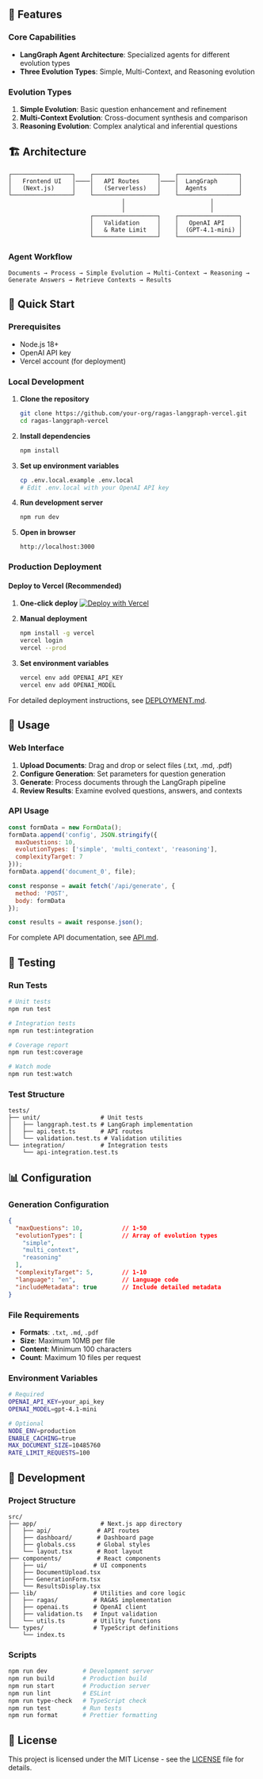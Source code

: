 ## 🚀 Features

### Core Capabilities
- **LangGraph Agent Architecture**: Specialized agents for different evolution types
- **Three Evolution Types**: Simple, Multi-Context, and Reasoning evolution

### Evolution Types
1. **Simple Evolution**: Basic question enhancement and refinement
2. **Multi-Context Evolution**: Cross-document synthesis and comparison
3. **Reasoning Evolution**: Complex analytical and inferential questions

## 🏗️ Architecture

```
┌─────────────────┐    ┌──────────────────┐    ┌─────────────────┐
│   Frontend UI   │────│   API Routes     │────│  LangGraph      │
│   (Next.js)     │    │   (Serverless)   │    │  Agents         │
└─────────────────┘    └──────────────────┘    └─────────────────┘
                                │                        │
                                │                        │
                       ┌──────────────────┐    ┌─────────────────┐
                       │   Validation     │    │   OpenAI API    │
                       │   & Rate Limit   │    │  (GPT-4.1-mini) │
                       └──────────────────┘    └─────────────────┘
```

### Agent Workflow

```
Documents → Process → Simple Evolution → Multi-Context → Reasoning → Generate Answers → Retrieve Contexts → Results
```

## 🚀 Quick Start

### Prerequisites

- Node.js 18+
- OpenAI API key
- Vercel account (for deployment)

### Local Development

1. **Clone the repository**
   ```bash
   git clone https://github.com/your-org/ragas-langgraph-vercel.git
   cd ragas-langgraph-vercel
   ```

2. **Install dependencies**
   ```bash
   npm install
   ```

3. **Set up environment variables**
   ```bash
   cp .env.local.example .env.local
   # Edit .env.local with your OpenAI API key
   ```

4. **Run development server**
   ```bash
   npm run dev
   ```

5. **Open in browser**
   ```
   http://localhost:3000
   ```

### Production Deployment

#### Deploy to Vercel (Recommended)

1. **One-click deploy**
   [![Deploy with Vercel](https://vercel.com/button)](https://vercel.com/new/clone?repository-url=https://github.com/your-org/ragas-langgraph-vercel)

2. **Manual deployment**
   ```bash
   npm install -g vercel
   vercel login
   vercel --prod
   ```

3. **Set environment variables**
   ```bash
   vercel env add OPENAI_API_KEY
   vercel env add OPENAI_MODEL
   ```

For detailed deployment instructions, see [DEPLOYMENT.md](./DEPLOYMENT.md).

## 📖 Usage

### Web Interface

1. **Upload Documents**: Drag and drop or select files (.txt, .md, .pdf)
2. **Configure Generation**: Set parameters for question generation
3. **Generate**: Process documents through the LangGraph pipeline
4. **Review Results**: Examine evolved questions, answers, and contexts

### API Usage

```javascript
const formData = new FormData();
formData.append('config', JSON.stringify({
  maxQuestions: 10,
  evolutionTypes: ['simple', 'multi_context', 'reasoning'],
  complexityTarget: 7
}));
formData.append('document_0', file);

const response = await fetch('/api/generate', {
  method: 'POST',
  body: formData
});

const results = await response.json();
```

For complete API documentation, see [API.md](./API.md).

## 🧪 Testing

### Run Tests

```bash
# Unit tests
npm run test

# Integration tests
npm run test:integration

# Coverage report
npm run test:coverage

# Watch mode
npm run test:watch
```

### Test Structure

```
tests/
├── unit/                 # Unit tests
│   ├── langgraph.test.ts # LangGraph implementation
│   ├── api.test.ts       # API routes
│   └── validation.test.ts # Validation utilities
└── integration/          # Integration tests
    └── api-integration.test.ts
```

## 📊 Configuration

### Generation Configuration

```json
{
  "maxQuestions": 10,           // 1-50
  "evolutionTypes": [           // Array of evolution types
    "simple",
    "multi_context", 
    "reasoning"
  ],
  "complexityTarget": 5,        // 1-10
  "language": "en",             // Language code
  "includeMetadata": true       // Include detailed metadata
}
```

### File Requirements

- **Formats**: `.txt`, `.md`, `.pdf`
- **Size**: Maximum 10MB per file
- **Content**: Minimum 100 characters
- **Count**: Maximum 10 files per request

### Environment Variables

```bash
# Required
OPENAI_API_KEY=your_api_key
OPENAI_MODEL=gpt-4.1-mini

# Optional
NODE_ENV=production
ENABLE_CACHING=true
MAX_DOCUMENT_SIZE=10485760
RATE_LIMIT_REQUESTS=100
```

## 🔧 Development

### Project Structure

```
src/
├── app/                  # Next.js app directory
│   ├── api/             # API routes
│   ├── dashboard/       # Dashboard page
│   ├── globals.css      # Global styles
│   └── layout.tsx       # Root layout
├── components/          # React components
│   ├── ui/             # UI components
│   ├── DocumentUpload.tsx
│   ├── GenerationForm.tsx
│   └── ResultsDisplay.tsx
├── lib/                # Utilities and core logic
│   ├── ragas/          # RAGAS implementation
│   ├── openai.ts       # OpenAI client
│   ├── validation.ts   # Input validation
│   └── utils.ts        # Utility functions
└── types/              # TypeScript definitions
    └── index.ts
```

### Scripts

```bash
npm run dev          # Development server
npm run build        # Production build
npm run start        # Production server
npm run lint         # ESLint
npm run type-check   # TypeScript check
npm run test         # Run tests
npm run format       # Prettier formatting
```




## 📄 License

This project is licensed under the MIT License - see the [LICENSE](LICENSE) file for details.



